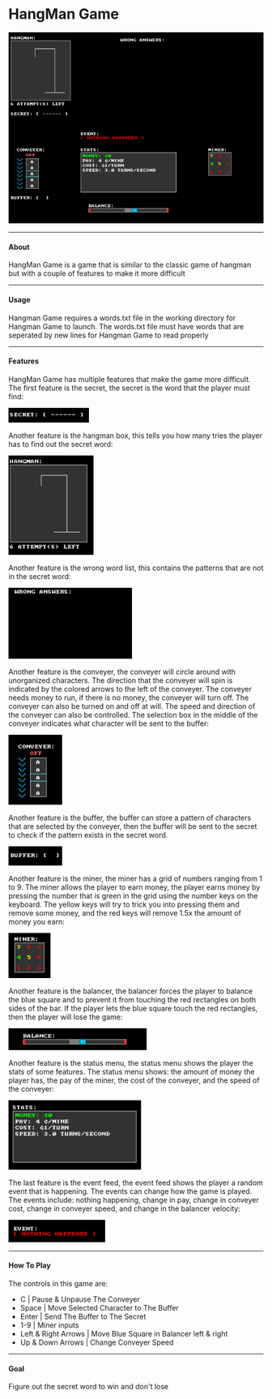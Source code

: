# HangMan Game

![Game View](images/game.png)

---

#### About

HangMan Game is a game that is similar to the classic game of hangman but with a couple of features to make it more difficult

---

#### Usage

Hangman Game requires a words.txt file in the working directory for Hangman Game to launch. The words.txt file must have words that are seperated by new lines for Hangman Game to read properly

---

#### Features

HangMan Game has multiple features that make the game more difficult. The first feature is the secret, the secret is the word that the player must find:

![secret](images/secret.png)

Another feature is the hangman box, this tells you how many tries the player has to find out the secret word:

![hangman](images/hangman.png)

Another feature is the wrong word list, this contains the patterns that are not in the secret word:

![wrong words](images/wrongwords.png)

Another feature is the conveyer, the conveyer will circle around with unorganized characters. The direction that the conveyer will spin is indicated by the colored arrows to the left of the conveyer. The conveyer needs money to run, if there is no money, the conveyer will turn off. The conveyer can also be turned on and off at will. The speed and direction of the conveyer can also be controlled. The selection box in the middle of the conveyer indicates what character will be sent to the buffer:

![conveyer](images/conveyer.png)

Another feature is the buffer, the buffer can store a pattern of characters that are selected by the conveyer, then the buffer will be sent to the secret to check if the pattern exists in the secret word.

![buffer](images/buffer.png)

Another feature is the miner, the miner has a grid of numbers ranging from 1 to 9. The miner allows the player to earn money, the player earns money by pressing the number that is green in the grid using the number keys on the keyboard. The yellow keys will try to trick you into pressing them and remove some money, and the red keys will remove 1.5x the amount of money you earn:

![miner](images/miner.png)

Another feature is the balancer, the balancer forces the player to balance the blue square and to prevent it from touching the red rectangles on both sides of the bar. If the player lets the blue square touch the red rectangles, then the player will lose the game:

![balancer](images/balance.png)

Another feature is the status menu, the status menu shows the player the stats of some features. The status menu shows: the amount of money the player has, the pay of the miner, the cost of the conveyer, and the speed of the conveyer:

![status menu](images/stats.png)

The last feature is the event feed, the event feed shows the player a random event that is happening. The events can change how the game is played. The events include: nothing happening, change in pay, change in conveyer cost, change in conveyer speed, and change in the balancer velocity:

![event feed](images/event.png)

---

#### How To Play 

The controls in this game are:

- C | Pause & Unpause The Conveyer
- Space | Move Selected Character to The Buffer
- Enter | Send The Buffer to The Secret
- 1-9 | Miner inputs
- Left & Right Arrows | Move Blue Square in Balancer left & right
- Up & Down Arrows | Change Conveyer Speed

---

#### Goal

Figure out the secret word to win and don't lose